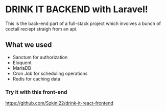 #   DRINK IT BACKEND with Laravel!

This is the back-end part of a full-stack project which involves a bunch of coctail reciept straigh from an api.

## What we used

 - Sanctum for authorization
 - Eloquent
 - MariaDB
 - Cron Job for scheduling operations
 - Redis for caching data

### Try it with this front-end
https://github.com/Szkini22/drink-it-react-frontend
